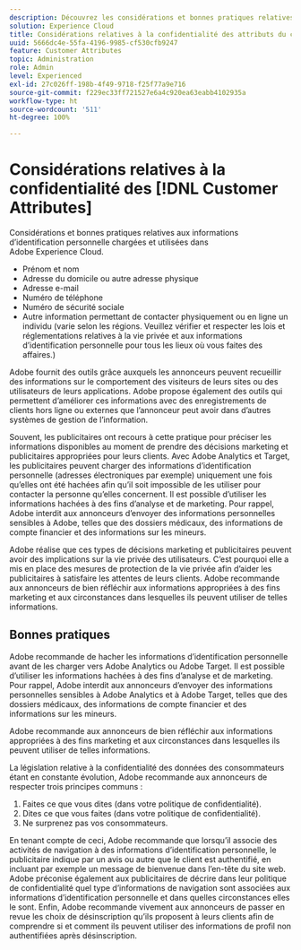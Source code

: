 ```yaml
---
description: Découvrez les considérations et bonnes pratiques relatives aux informations dʼidentification personnelle (IIP) chargées et utilisées dans Experience Cloud.
solution: Experience Cloud
title: Considérations relatives à la confidentialité des attributs du client et de la cliente
uuid: 5666dc4e-55fa-4196-9985-cf530cfb9247
feature: Customer Attributes
topic: Administration
role: Admin
level: Experienced
exl-id: 27c026ff-198b-4f49-9718-f25f77a9e716
source-git-commit: f229ec33ff721527e6a4c920ea63eabb4102935a
workflow-type: ht
source-wordcount: '511'
ht-degree: 100%

---
```


# Considérations relatives à la confidentialité des [!DNL Customer Attributes]

Considérations et bonnes pratiques relatives aux informations d’identification personnelle chargées et utilisées dans Adobe Experience Cloud.

* Prénom et nom
* Adresse du domicile ou autre adresse physique
* Adresse e-mail
* Numéro de téléphone
* Numéro de sécurité sociale
* Autre information permettant de contacter physiquement ou en ligne un individu (varie selon les régions. Veuillez vérifier et respecter les lois et réglementations relatives à la vie privée et aux informations d’identification personnelle pour tous les lieux où vous faites des affaires.)

Adobe fournit des outils grâce auxquels les annonceurs peuvent recueillir des informations sur le comportement des visiteurs de leurs sites ou des utilisateurs de leurs applications. Adobe propose également des outils qui permettent d’améliorer ces informations avec des enregistrements de clients hors ligne ou externes que l’annonceur peut avoir dans d’autres systèmes de gestion de l’information.

Souvent, les publicitaires ont recours à cette pratique pour préciser les informations disponibles au moment de prendre des décisions marketing et publicitaires appropriées pour leurs clients. Avec Adobe Analytics et Target, les publicitaires peuvent charger des informations d’identification personnelle (adresses électroniques par exemple) uniquement une fois qu’elles ont été hachées afin qu’il soit impossible de les utiliser pour contacter la personne qu’elles concernent. Il est possible d’utiliser les informations hachées à des fins d’analyse et de marketing. Pour rappel, Adobe interdit aux annonceurs d’envoyer des informations personnelles sensibles à Adobe, telles que des dossiers médicaux, des informations de compte financier et des informations sur les mineurs.

Adobe réalise que ces types de décisions marketing et publicitaires peuvent avoir des implications sur la vie privée des utilisateurs. C’est pourquoi elle a mis en place des mesures de protection de la vie privée afin d’aider les publicitaires à satisfaire les attentes de leurs clients. Adobe recommande aux annonceurs de bien réfléchir aux informations appropriées à des fins marketing et aux circonstances dans lesquelles ils peuvent utiliser de telles informations.

## Bonnes pratiques

Adobe recommande de hacher les informations d’identification personnelle avant de les charger vers Adobe Analytics ou Adobe Target. Il est possible d’utiliser les informations hachées à des fins d’analyse et de marketing. Pour rappel, Adobe interdit aux annonceurs d’envoyer des informations personnelles sensibles à Adobe Analytics et à Adobe Target, telles que des dossiers médicaux, des informations de compte financier et des informations sur les mineurs.

Adobe recommande aux annonceurs de bien réfléchir aux informations appropriées à des fins marketing et aux circonstances dans lesquelles ils peuvent utiliser de telles informations.

La législation relative à la confidentialité des données des consommateurs étant en constante évolution, Adobe recommande aux annonceurs de respecter trois principes communs :

1. Faites ce que vous dites (dans votre politique de confidentialité).
1. Dites ce que vous faites (dans votre politique de confidentialité).
1. Ne surprenez pas vos consommateurs.

En tenant compte de ceci, Adobe recommande que lorsqu’il associe des activités de navigation à des informations d’identification personnelle, le publicitaire indique par un avis ou autre que le client est authentifié, en incluant par exemple un message de bienvenue dans l’en-tête du site web. Adobe préconise également aux publicitaires de décrire dans leur politique de confidentialité quel type d’informations de navigation sont associées aux informations d’identification personnelle et dans quelles circonstances elles le sont. Enfin, Adobe recommande vivement aux annonceurs de passer en revue les choix de désinscription qu’ils proposent à leurs clients afin de comprendre si et comment ils peuvent utiliser des informations de profil non authentifiées après désinscription.
